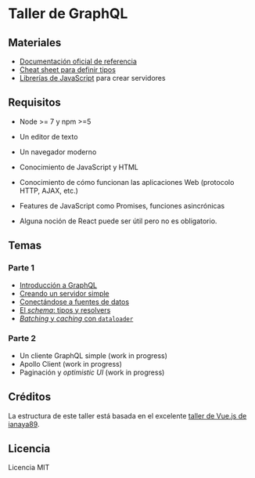 # Taller de GraphQL

## Materiales

- [Documentación oficial de referencia](http://graphql.org/learn/)
- [Cheat sheet para definir tipos](https://wehavefaces.net/graphql-shorthand-notation-cheatsheet-17cd715861b6)
- [Librerías de JavaScript](http://graphql.org/code/#javascript) para crear servidores

## Requisitos
- Node >= 7 y npm >=5
- Un editor de texto
- Un navegador moderno

- Conocimiento de JavaScript y HTML
- Conocimiento de cómo funcionan las aplicaciones Web (protocolo HTTP, AJAX, etc.)
- Features de JavaScript como Promises, funciones asincrónicas
- Alguna noción de React puede ser útil pero no es obligatorio.

## Temas

### Parte 1
- [Introducción a GraphQL](ex/01)
- [Creando un servidor simple](ex/02)
- [Conectándose a fuentes de datos](ex/03)
- [El _schema_: tipos y resolvers](ex/04)
- [_Batching_ y _caching_ con `dataloader`](ex/05)

### Parte 2
- Un cliente GraphQL simple (work in progress)
- Apollo Client (work in progress)
- Paginación y _optimistic UI_ (work in progress)

## Créditos
La estructura de este taller está basada en el excelente [taller de Vue.js de ianaya89](https://github.com/ianaya89/workshop-vuejs).

## Licencia

Licencia MIT
